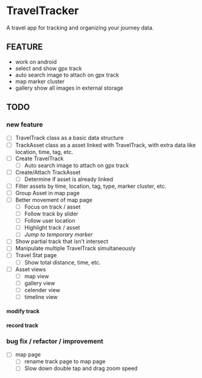 # TravelTracker

A travel app for tracking and organizing your journey data.

## FEATURE

- work on android
- select and show gpx track
- auto search image to attach on gpx track
- map marker cluster
- gallery show all images in external storage

## TODO

### new feature

- [ ] TravelTrack class as a basic data structure
- [ ] TrackAsset class as a asset linked with TravelTrack, with extra data like location, time, tag, etc.
- [ ] Create TravelTrack
  - [ ] Auto search image to attach on gpx track
- [ ] Create/Attach TrackAsset
  - [ ] Determine if asset is already linked
- [ ] Filter assets by time, location, tag, type, marker cluster, etc.
- [ ] Group Asset in map page
- [ ] Better movement of map page
  - [ ] Focus on track / asset
  - [ ] Follow track by slider
  - [ ] Follow user location
  - [ ] Highlight track / asset
  - [ ] *Jump to temporary marker*
- [ ] Show partial track that isn't intersect
- [ ] Manipulate multiple TravelTrack simultaneously
- [ ] Travel Stat page
  - [ ] Show total distance, time, etc.
- [ ] Asset views
  - [ ] map view
  - [ ] gallery view
  - [ ] celender view
  - [ ] timeline view

#### modify track

#### record track

### bug fix / refactor / improvement

- [ ] map page
  - [ ] rename track page to map page
  - [ ] Slow down double tap and drag zoom speed
